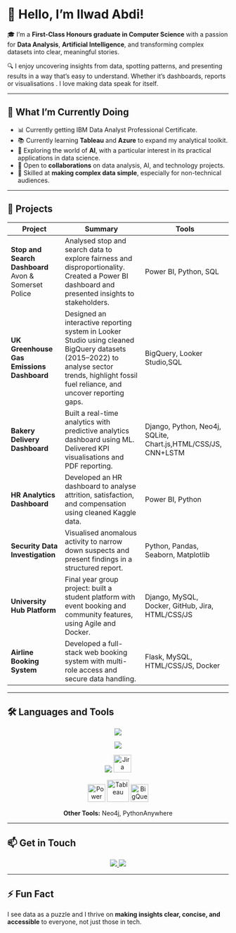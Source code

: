 # 👋 Hello, I’m Ilwad Abdi!

🎓 I’m a **First-Class Honours graduate in Computer Science** with a passion for **Data Analysis**, **Artificial Intelligence**, and transforming complex datasets into clear, meaningful stories.

🔍 I enjoy uncovering insights from data, spotting patterns, and presenting results in a way that’s easy to understand. Whether it’s dashboards, reports or visualisations . I love making data speak for itself.

---

## 💼 What I’m Currently Doing

- 📊 Currently getting IBM Data Analyst Professional Certificate.
- 📚 Currently learning **Tableau** and **Azure** to expand my analytical toolkit.
- 🤖 Exploring the world of **AI**, with a particular interest in its practical applications in data science.
- 🤝 Open to **collaborations** on data analysis, AI, and technology projects.
- 🧠 Skilled at **making complex data simple**, especially for non-technical audiences.

---

## 🚀  Projects

| Project | Summary | Tools |
|--------|---------|-------|
| **Stop and Search Dashboard** <br> Avon & Somerset Police | Analysed stop and search data to explore fairness and disproportionality. Created a Power BI dashboard and presented insights to stakeholders. | Power BI, Python, SQL |
| **UK Greenhouse Gas Emissions Dashboard** | Designed an interactive reporting system in Looker Studio using cleaned BigQuery datasets (2015–2022) to analyse sector trends, highlight fossil fuel reliance, and uncover reporting gaps. | BigQuery, Looker Studio,SQL |
| **Bakery Delivery Dashboard** | Built a real-time analytics with predictive analytics dashboard using ML. Delivered KPI visualisations and PDF reporting. | Django, Python, Neo4j, SQLite, Chart.js,HTML/CSS/JS, CNN+LSTM |
| **HR Analytics Dashboard** | Developed an HR dashboard to analyse attrition, satisfaction, and compensation using cleaned Kaggle data. | Power BI, Python |
| **Security Data Investigation** | Visualised anomalous activity to narrow down suspects and present findings in a structured report. | Python, Pandas, Seaborn, Matplotlib |
| **University Hub Platform** | Final year group project: built a student platform with event booking and community features, using Agile and Docker. | Django, MySQL, Docker, GitHub, Jira, HTML/CSS/JS|
| **Airline Booking System** | Developed a full-stack web booking system with multi-role access and secure data handling. | Flask, MySQL, HTML/CSS/JS, Docker |


---

## 🛠️ Languages and Tools

<p align="center">
  <img src="https://skillicons.dev/icons?i=python,mysql,sqlite,git,linux" />
</p>
<p align="center">
  <img src="https://skillicons.dev/icons?i=html,css,js,react,flask,django" />
</p>
<p align="center">
  <img src="https://skillicons.dev/icons?i=docker,figma,postman" />
  <img src="https://cdn.jsdelivr.net/gh/devicons/devicon/icons/jira/jira-original.svg" width="40" height="40" alt="Jira" />
</p>
<p align="center">
  <img src="https://raw.githubusercontent.com/microsoft/PowerBI-Icons/main/SVG/Power-BI.svg" width="40" height="40" alt="Power BI" />
  <img src="https://cdn.worldvectorlogo.com/logos/tableau-software.svg" width="50" height="50" alt="Tableau" />
  <img src="https://www.vectorlogo.zone/logos/google_bigquery/google_bigquery-icon.svg" width="40" height="40" alt="BigQuery" />
</p>

<p align="center">
  <strong>Other Tools:</strong> Neo4j, PythonAnywhere
</p>

---

## 📫 Get in Touch

<div align="center">
  <a href="mailto:ilwadabdi234@gmail.com">
    <img src="https://img.shields.io/badge/Gmail-333333?style=for-the-badge&logo=gmail&logoColor=red" />
  </a>
  <a href="https://linkedin.com/in/ilwad-abdi" target="_blank">
    <img src="https://img.shields.io/badge/LinkedIn-0077B5?style=for-the-badge&logo=linkedin&logoColor=white" />
  </a>
</div>

---

## ⚡ Fun Fact

I see data as a puzzle and I thrive on **making insights clear, concise, and accessible** to everyone, not just those in tech.
